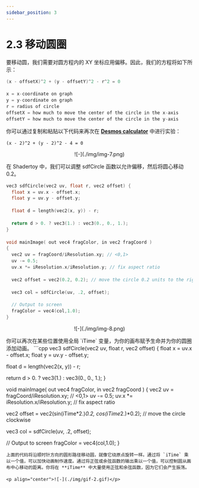 ```yaml
---
sidebar_position: 3
---
```


# 2.3 移动圆圈
要移动圆，我们需要对圆方程内的 XY 坐标应用偏移。因此，我们的方程将如下所示：
```cpp
(x - offsetX)^2 + (y - offsetY)^2 - r^2 = 0

x = x-coordinate on graph
y = y-coordinate on graph
r = radius of circle
offsetX = how much to move the center of the circle in the x-axis
offsetY = how much to move the center of the circle in the y-axis
```
你可以通过复制和粘贴以下代码来再次在 [**Desmos calculator**](https://www.desmos.com/calculator) 中进行实验：
```
(x - 2)^2 + (y - 2)^2 - 4 = 0
```
<p align="center">![-](./img/img-7.png)</p>

在 Shadertoy 中，我们可以调整 sdfCircle 函数以允许偏移，然后将圆心移动 0.2。
```cpp
vec3 sdfCircle(vec2 uv, float r, vec2 offset) {
  float x = uv.x - offset.x;
  float y = uv.y - offset.y;

  float d = length(vec2(x, y)) - r;

  return d > 0. ? vec3(1.) : vec3(0., 0., 1.);
}

void mainImage( out vec4 fragColor, in vec2 fragCoord )
{
  vec2 uv = fragCoord/iResolution.xy; // <0,1>
  uv -= 0.5;
  uv.x *= iResolution.x/iResolution.y; // fix aspect ratio

  vec2 offset = vec2(0.2, 0.2); // move the circle 0.2 units to the right and 0.2 units up

  vec3 col = sdfCircle(uv, .2, offset);

  // Output to screen
  fragColor = vec4(col,1.0);
}
```
<p align="center">![-](./img/img-8.png)</p>
你可以再次在某些位置使用全局 `iTime` 变量，为你的画布赋予生命并为你的圆圈添加动画。
```cpp
vec3 sdfCircle(vec2 uv, float r, vec2 offset) {
  float x = uv.x - offset.x;
  float y = uv.y - offset.y;

  float d = length(vec2(x, y)) - r;

  return d > 0. ? vec3(1.) : vec3(0., 0., 1.);
}

void mainImage( out vec4 fragColor, in vec2 fragCoord )
{
  vec2 uv = fragCoord/iResolution.xy; // <0,1>
  uv -= 0.5;
  uv.x *= iResolution.x/iResolution.y; // fix aspect ratio

  vec2 offset = vec2(sin(iTime*2.)*0.2, cos(iTime*2.)*0.2); // move the circle clockwise

  vec3 col = sdfCircle(uv, .2, offset);

  // Output to screen
  fragColor = vec4(col,1.0);
}
```
上面的代码将沿顺时针方向的圆形路径移动圆，就像它绕原点旋转一样。通过将 `iTime` 乘以一个值，可以加快动画制作速度。通过将正弦或余弦函数的输出乘以一个值，可以控制圆从画布中心移动的距离。你将在 **iTime** 中大量使用正弦和余弦函数，因为它们会产生振荡。

<p align="center">![-](./img/gif-2.gif)</p>
